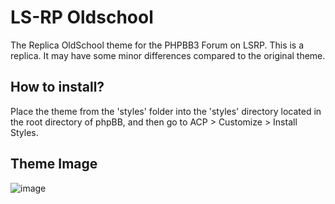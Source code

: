 # LS-RP Oldschool

The Replica OldSchool theme for the PHPBB3 Forum on LSRP. This is a replica. It may have some minor differences compared to the original theme.

## How to install?

Place the theme from the 'styles' folder into the 'styles' directory located in the root directory of phpBB, and then go to ACP > Customize > Install Styles.

## Theme Image

![image](https://github.com/ulasbayraktar/lsrp-oldschool/assets/73671806/a1cd8dbd-368d-4c45-8fe7-2996db7c609b)

